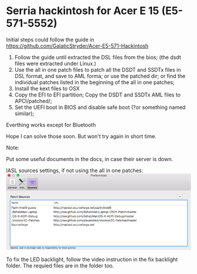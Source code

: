 # Serria hackintosh for Acer E 15 (E5-571-5552)

Initial steps could follow the guide in https://github.com/GalaticStryder/Acer-E5-571-Hackintosh

1. Follow the guide until extracted the DSL files from the bios; (the dsdt files were extracted under Linux.)
2. Use the all in one patch files to patch all the DSDT and SSDTx files in DSL format, and save to AML forma; or use the patched dir; or find the individual patches listed in the beginning of the all in one patches;
3. Install the kext files to OSX
4. Copy the EFI to EFI partition; Copy the DSDT and SSDTx AML files to APCI/patched/;
5. Set the UEFI boot in BIOS and disable safe boot (?or something named similar);

Everthing works except for Bluetooth 

Hope I can solve those soon. But won't try again in short time.

Note:

Put some useful documents in the docs, in case their server is down.

IASL sources settings, if not using the all in one patches:
![iasl parameters](https://raw.githubusercontent.com/GaryDoooo/acer_e51_osx/master/iasl_sources.png)

To fix the LED backlight, follow the video instruction in the fix backlight folder. The requied files are in the folder too.

